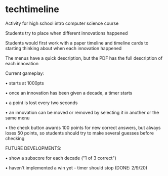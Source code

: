 # techtimeline
Activity for high school intro computer science course

Students try to place when different innovations happened

Students would first work with a paper timeline and timeline cards to starting thinking about when each innovation happened

The menus have a quick description, but the PDF has the full description of each innovation

Current gameplay:

• starts at 1000pts

• once an innovation has been given a decade, a timer starts

• a point is lost every two seconds

• an innovation can be moved or removed by selecting it in another or the same menu

• the check button awards 100 points for new correct answers, but always loses 50 points,
   so students should try to make several guesses before checking

FUTURE DEVELOPMENTS:

• show a subscore for each decade ("1 of 3 correct")

• haven't implemented a win yet - timer should stop (DONE: 2/9/20)

